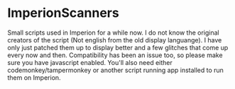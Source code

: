 ImperionScanners
================

Small scripts used in Imperion for a while now. I do not know the original creators of the script (Not english from the old display languange). I have only just patched them up to display better and a few glitches that come up every now and then. Compatibility has been an issue too, so please make sure you have javascript enabled. You'll also need either codemonkey/tampermonkey or another script running app installed to run them on Imperion. 
